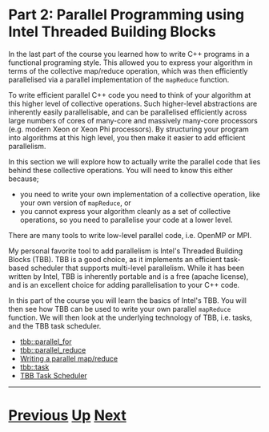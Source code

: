 # Part 2: Parallel Programming using Intel Threaded Building Blocks

In the last part of the course you learned how to write C++ programs
in a functional programing style. This allowed you to express your
algorithm in terms of the collective map/reduce operation, which was
then efficiently parallelised via a parallel implementation of
the `mapReduce` function.

To write efficient parallel C++ code you need to think of your algorithm
at this higher level of collective operations. Such 
higher-level abstractions are inherently easily parallelisable, 
and can be parallelised efficiently across large numbers of cores
of many-core and massively many-core processors (e.g. modern Xeon
or Xeon Phi processors). By structuring your program into algorithms
at this high level, you then make it easier to add efficient parallelism.

In this section we will explore how to actually write the parallel
code that lies behind these collective operations. You will need to know
this either because;

* you need to write your own implementation of a collective operation, like 
your own version of `mapReduce`, or
* you cannot express your algorithm cleanly as a set of collective operations, so
you need to parallelise your code at a lower level.

There are many tools to write low-level parallel code, i.e. OpenMP or MPI.

My personal favorite tool to add parallelism is Intel's Threaded Building Blocks (TBB).
TBB is a good choice,
as it implements an efficient task-based scheduler that supports
multi-level parallelism. While it has been written by Intel, TBB is
inherently portable and is a free (apache license), and is an excellent choice for adding
parallelisation to your C++ code.

In this part of the course you will learn the basics of Intel's TBB.
You will then see how TBB can be used to write your own parallel `mapReduce`
function. We will then look at the underlying
technology of TBB, i.e. tasks, and the TBB task scheduler.

* [tbb::parallel_for](parallel_for.md)
* [tbb::parallel_reduce](parallel_reduce.md)
* [Writing a parallel map/reduce](parallel_mapreduce.md)
* [tbb::task](task.md)
* [TBB Task Scheduler](scheduler.md)

***

# [Previous](mapreduce.md) [Up](README.md) [Next](parallel_for.md)


 

